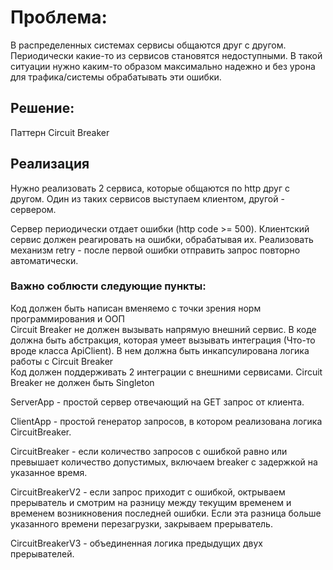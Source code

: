 # Проблема:
В распределенных системах сервисы общаются друг с другом. Периодически какие-то из сервисов становятся недоступными. В такой ситуации нужно каким-то образом максимально надежно и без урона для трафика/системы обрабатывать эти ошибки.  

## Решение:
Паттерн Circuit Breaker  

## Реализация
Нужно реализовать 2 сервиса, которые общаются по http друг с другом. Один из таких сервисов выступаем клиентом, другой - сервером.  

Сервер периодически отдает ошибки (http code >= 500). Клиентский сервис должен реагировать на ошибки, обрабатывая их. Реализовать механизм retry - после первой ошибки отправить запрос повторно автоматически.  


### Важно соблюсти следующие пункты:

Код должен быть написан вменяемо с точки зрения норм программирования и ООП  
Circuit Breaker не должен вызывать напрямую внешний сервис. В коде должна быть абстракция, которая умеет вызывать интеграция (Что-то вроде класса ApiClient). В нем должна быть инкапсулирована логика работы с Circuit Breaker  
Код должен поддерживать 2 интеграции с внешними сервисами. Circuit Breaker не должен быть Singleton  

ServerApp - простой сервер отвечающий на GET запрос от клиента.

ClientApp - простой генератор запросов, в котором реализована логика CircuitBreaker.

CircuitBreaker - если количество запросов с ошибкой равно или превышает количество допустимых, включаем breaker с задержкой на указанное время.

CircuitBreakerV2 - если запрос приходит с ошибкой, октрываем прерыватель и смотрим на разницу между текущим временем и временем возникновения последней ошибки. Если эта разница больше указанного времени перезагрузки, закрываем прерыватель.

CircuitBreakerV3 - объединенная логика предыдущих двух прерывателей.
